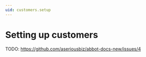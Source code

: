 ```yaml
---
uid: customers.setup
---
```


# Setting up customers

TODO: https://github.com/aseriousbiz/abbot-docs-new/issues/4